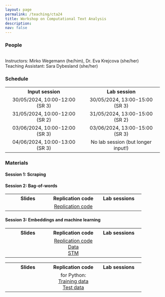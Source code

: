 ```yaml
---
layout: page
permalink: /teaching/cta24
title: Workshop on Computational Text Analysis
description: 
nav: false
---
```

<h3>People</h3><br>
Instructors: Mirko Wegemann (he/him), Dr. Eva Krejcova (she/her) <br>
Teaching Assistant: Sara Dybesland (she/her) <br>

<h3>Schedule</h3>
<table style="width:100%; text-align:center;">
  <tr>
    <th style="width:45%;">Input session</th>
    <th style="width:45%;">Lab session</th>
  </tr>
  <tr>
    <td>30/05/2024, 10:00-12:00 (SR 3)</td>
    <td>30/05/2024, 13:00-15:00 (SR 3)</td>
  </tr>
  <tr>
    <td>31/05/2024, 10:00-12:00 (SR 2)</td>
    <td>31/05/2024, 13:00-15:00 (SR 2)</td>
  </tr>
  <tr>
    <td>03/06/2024, 10:00-12:00 (SR 3)</td>
    <td>03/06/2024, 13:00-15:00 (SR 3)</td>
  </tr>
  <tr>
    <td>04/06/2024, 10:00-13:00 (SR 3)</td>
    <td>No lab session (but longer input!)</td>
  </tr>
</table>

<h3>Materials</h3>

<h4>Session 1: Scraping</h4>
<table style="width:100%; text-align:center;">
  <tr>
    <th style="width:33%;">Slides</th>
    <th style="width:33%;">Replication code</th>
	<th style="width:33%;">Lab sessions</th>
  </tr>
  <tr>
    <td></td>
    <td>	  <a href="{{ site.url }}/assets/code/scraping_repl.zip">Replication code</a><br> </td>
    <td></td>
  </tr>
<h4>Session 2: Bag-of-words</h4>
<table style="width:100%; text-align:center;">
  <tr>
    <th style="width:33%;">Slides</th>
    <th style="width:33%;">Replication code</th>
	<th style="width:33%;">Lab sessions</th>
  </tr>
  <tr>
    <td></td>
    <td>
	  <a href="{{ site.url }}/assets/code/bow_repl.zip">Replication code</a><br>
      <a href="{{ site.url }}/assets/data/data_marpor">Data</a><br>
      <a href="{{ site.url }}/assets/data/stm.zip">STM</a>
		</td>
    <td></td>
  </tr>

<h4>Session 3: Embeddings and machine learning</h4>
<table style="width:100%; text-align:center;">
  <tr>
    <th style="width:33%;">Slides</th>
    <th style="width:33%;">Replication code</th>
	<th style="width:33%;">Lab sessions</th>
  </tr>
  <tr>
    <td></td>
    <td>for Python: <br>
	  <a href="{{ site.url }}/assets/data/train.csv">Training data</a><br>	  
	  <a href="{{ site.url }}/assets/data/test.csv">Test data</a><br> </td>
    <td></td>
  </tr>
